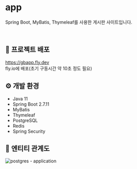 # app
Spring Boot, MyBatis, Thymeleaf를 사용한 게시판 사이트입니다.

<br>

## 📒 프로젝트 배포
https://gbapp.fly.dev
<br>
fly.io에 배포(초기 구동시간 약 10초 정도 필요)

## ⚙️ 개발 환경
- Java 11
- Spring Boot 2.7.11
- MyBatis
- Thymeleaf
- PostgreSQL
- Redis
- Spring Security
  

## 📄 엔티티 관계도
![postgres - application](https://github.com/fxzz/application/assets/3148006/2850d1f9-ed20-46a6-8b15-ef474a6e63f4)




